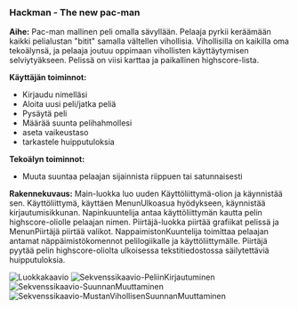 ### Hackman - The new pac-man

**Aihe:** Pac-man mallinen peli omalla sävyllään. Pelaaja pyrkii keräämään kaikki pelialustan "bitit" samalla vältellen vihollisia. Vihollisilla on kaikilla oma tekoälynsä, ja pelaaja joutuu oppimaan vihollisten käyttäytymisen selviytyäkseen. Pelissä on viisi karttaa ja paikallinen highscore-lista.

**Käyttäjän toiminnot:**

- Kirjaudu nimelläsi
- Aloita uusi peli/jatka peliä
- Pysäytä peli
- Määrää suunta pelihahmollesi
- aseta vaikeustaso
- tarkastele huipputuloksia


**Tekoälyn toiminnot:**

- Muuta suuntaa pelaajan sijainnista riippuen tai satunnaisesti

**Rakennekuvaus:**
Main-luokka luo uuden Käyttöliittymä-olion ja käynnistää sen. Käyttöliittymä, käyttäen MenunUlkoasua hyödykseen, käynnistää kirjautumisikkunan. Napinkuuntelija antaa käyttöliittymän kautta pelin highscore-oliolle pelaajan nimen. Piirtäjä-luokka piirtää grafiikat pelissä ja MenunPiirtäjä piirtää valikot. NappaimistonKuuntelija toimittaa pelaajan antamat näppäimistökomennot pelilogiikalle ja käyttöliittymälle. Piirtäjä pyytää pelin highscore-oliolta ulkoisessa tekstitiedostossa säilytettäviä huipputuloksia.

![Luokkakaavio](http://i1259.photobucket.com/albums/ii553/Oce43/HackmanLuokkakaavio_zpsz22v6wra.png?t=1488386346"Luokkakaavio")
![Sekvenssikaavio-PeliinKirjautuminen](http://i1259.photobucket.com/albums/ii553/Oce43/Peliin%20kirjautuminen_zpsuwyqgaw6.png?t=1488393289"SekvenssikaavioPeliinKirjautuminen")
![Sekvenssikaavio-SuunnanMuuttaminen](http://i1259.photobucket.com/albums/ii553/Oce43/Suunnan%20Muuttaminen_zpsiing56hj.png?t=1487163268"SekvenssikaavioSuunnanMuuttaminen")
![Sekvenssikaavio-MustanVihollisenSuunnanMuuttaminen](http://i1259.photobucket.com/albums/ii553/Oce43/MustanVihollisenSuunnanMuuttaminen_zpskotedrm8.png?t=1487163807"SekvenssikaavioMustanVihollisenSuunnanMuuttaminen")